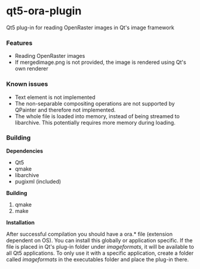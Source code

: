 qt5-ora-plugin
==============

Qt5 plug-in for reading OpenRaster images in Qt's image framework

### Features

- Reading OpenRaster images
- If mergedimage.png is not provided, the image is rendered using Qt's own renderer

### Known issues

- Text element is not implemented
- The non-separable compositing operations are not supported by QPainter and therefore not implemented.
- The whole file is loaded into memory, instead of being streamed to libarchive. This potentially requires more memory during loading.

### Building

**Dependencies**

- Qt5
- qmake
- libarchive
- pugixml (included)

**Building**

1. qmake
2. make

**Installation**

After successful compilation you should have a ora.* file (extension dependent on OS). You can install this globally or application specific. If the file is placed in Qt's plug-in folder under *imageformats*, it will be available to all Qt5 applications. To only use it with a specific application, create a folder called *imageformats* in the executables folder and place the plug-in there.
